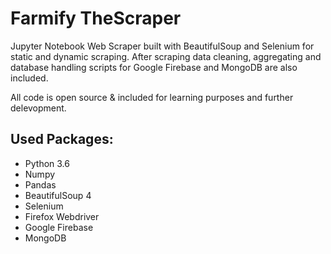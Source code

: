 # Farmify TheScraper

Jupyter Notebook Web Scraper built with BeautifulSoup and Selenium for static and dynamic scraping. After scraping data cleaning, aggregating and database handling scripts for Google Firebase and MongoDB are also included.

All code is open source & included for learning purposes and further delevopment.

## Used Packages:

- Python 3.6
- Numpy
- Pandas
- BeautifulSoup 4
- Selenium
- Firefox Webdriver
- Google Firebase
- MongoDB